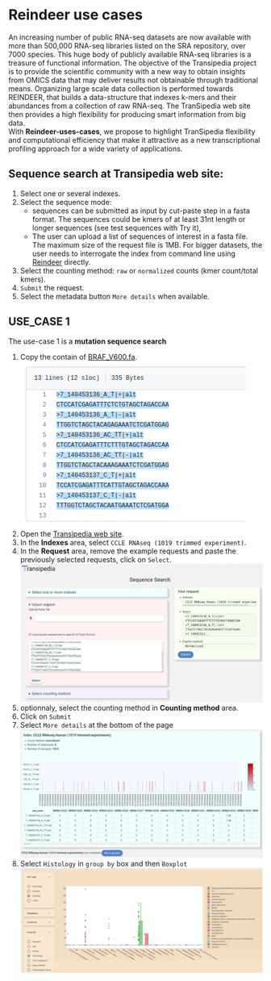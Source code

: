 # Reindeer use cases
An increasing number of public RNA-seq datasets are now available with more than  500,000 RNA-seq libraries listed on the SRA repository, over 7000 species. This huge body of publicly available RNA-­seq libraries is a treasure of functional information.
The objective of the Transipedia project is to provide the scientific community with a new way to obtain insights from OMICS data that may deliver results not obtainable through traditional means. Organizing large scale data collection is performed towards REINDEER, that builds a data-structure that indexes k-mers and their abundances from a collection of raw RNA-seq. The TranSipedia web site then provides a high flexibility for producing smart information  from big data.  
With **Reindeer-uses-cases**, we propose to highlight TranSipedia flexibility and computational efficiency that make it attractive as a new transcriptional profiling approach for a wide variety of applications.

## Sequence search at Transipedia web site:

1. Select one or several indexes.
2. Select the sequence mode: 
	* sequences can be submitted as input by cut-paste step in a fasta format. The sequences could be kmers of at least 31nt length or longer sequences (see test sequences with Try it), 
	* The user can upload a list of sequences of interest in a fasta file. The maximum size of the request file is 1MB. For bigger datasets, the user needs to  interrogate the index from command line using [Reindeer](https://github.com/kamimrcht/REINDEER/blob/master/README.md) directly.
3. Select the counting method: `raw` or `normalized` counts (kmer count/total kmers).
4. `Submit` the request.
5. Select the metadata button `More details` when available.


## USE_CASE 1

The use-case 1 is a **mutation sequence search**

1. Copy the contain of [BRAF_V600.fa](https://github.com/Transipedia/Reindeer-use-cases/blob/main/BRAF_V600.fa).
    ![global result](img/case1-select-requests.png) 
2. Open the [Transipedia web site](https://transipedia.org).
3. In the **Indexes** area, select `CCLE RNAseq (1019 trimmed experiment)`.
4. In the **Request** area, remove the example requests and paste the previously selected requests, click on `Select`. 
    ![request](img/case1-request.png) 
5. optionnaly, select the counting method in **Counting method** area.
6. Click on `Submit`
7. Select `More details`  at the bottom of the page
    ![global result](img/case1-global-results.png)
8. Select `Histology` in `group by` box and then `Boxplot`
    ![detailed results](img/case1-details.png)


